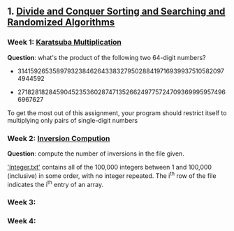 ## 1. [Divide and Conquer Sorting and Searching and Randomized Algorithms](https://www.coursera.org/learn/algorithms-divide-conquer/home/welcome)


### Week 1: [Karatsuba Multiplication](https://github.com/keithpink/algorithms_specialization/blob/main/Divide_and_Conquer_Sorting_and_Searching_and_Randomized_Algorithms/KM.py)

**Question**: what's the product of the following two 64-digit numbers?

- 3141592653589793238462643383279502884197169399375105820974944592

- 2718281828459045235360287471352662497757247093699959574966967627

To get the most out of this assignment, your program should restrict itself to multiplying only pairs of single-digit numbers



### Week 2: [Inversion Compution](https://github.com/keithpink/algorithms_specialization/blob/main/Divide_and_Conquer_Sorting_and_Searching_and_Randomized_Algorithms/IntegerArray.py)

**Question**: compute the number of inversions in the file given.

['Integer.txt'](https://github.com/keithpink/algorithms_specialization/blob/main/Divide_and_Conquer_Sorting_and_Searching_and_Randomized_Algorithms/IntegerArray.txt) contains all of the 100,000 integers between 1 and 100,000 (inclusive) in some order, with no integer repeated. The i<sup>th</sup> row of the file indicates the i<sup>th</sup> entry of an array.



### Week 3:

### Week 4:
